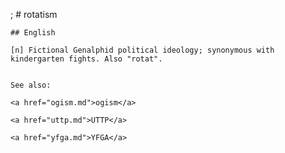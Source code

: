 ;
    # rotatism

    ## English

    [n] Fictional Genalphid political ideology; synonymous with kindergarten fights. Also "rotat".


    See also:

    <a href="ogism.md">ogism</a>

    <a href="uttp.md">UTTP</a>

    <a href="yfga.md">YFGA</a>






